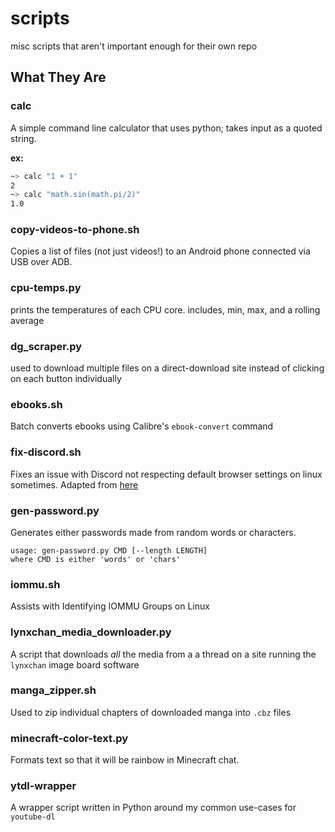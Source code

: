 # scripts
misc scripts that aren't important enough for their own repo

## What They Are

### calc
A simple command line calculator that uses python; takes input as a quoted string. 

**ex:**
```sh
~> calc "1 + 1"
2
~> calc "math.sin(math.pi/2)"
1.0
```

### copy-videos-to-phone.sh
Copies a list of files (not just videos!) to an Android phone connected via USB over ADB.

### cpu-temps.py
prints the temperatures of each CPU core. includes, min, max, and a rolling average

### dg_scraper.py
used to download multiple files on a direct-download site instead of clicking on each button individually

### ebooks.sh
Batch converts ebooks using Calibre's `ebook-convert` command

### fix-discord.sh
Fixes an issue with Discord not respecting default browser settings on linux sometimes. Adapted from [here](https://old.reddit.com/r/discordapp/comments/89c881/default_web_browser_setting_not_respected_by/)

### gen-password.py
Generates either passwords made from random words or characters. 

```
usage: gen-password.py CMD [--length LENGTH]
where CMD is either 'words' or 'chars'
```

### iommu.sh
Assists with Identifying IOMMU Groups on Linux

### lynxchan\_media\_downloader.py
A script that downloads *all* the media from a a thread on a site running the `lynxchan` image board software

### manga_zipper.sh
Used to zip individual chapters of downloaded manga into `.cbz` files

### minecraft-color-text.py
Formats text so that it will be rainbow in Minecraft chat.

### ytdl-wrapper
A wrapper script written in Python around my common use-cases for `youtube-dl`
